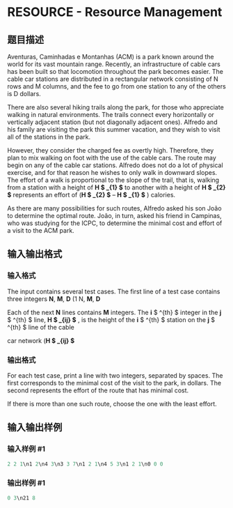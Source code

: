 # RESOURCE - Resource Management

## 题目描述

Aventuras, Caminhadas e Montanhas (ACM) is a park known around the world for its vast mountain range. Recently, an infrastructure of cable cars has been built so that locomotion throughout the park becomes easier. The cable car stations are distributed in a rectangular network consisting of N rows and M columns, and the fee to go from one station to any of the others is D dollars.

There are also several hiking trails along the park, for those who appreciate walking in natural environments. The trails connect every horizontally or vertically adjacent station (but not diagonally adjacent ones). Alfredo and his family are visiting the park this summer vacation, and they wish to visit all of the stations in the park.

However, they consider the charged fee as overtly high. Therefore, they plan to mix walking on foot with the use of the cable cars. The route may begin on any of the cable car stations. Alfredo does not do a lot of physical exercise, and for that reason he wishes to only walk in downward slopes. The effort of a walk is proportional to the slope of the trail, that is, walking from a station with a height of **H $ _{1} $** to another with a height of **H $ _{2} $** represents an effort of (**H $ _{2} $** – **H $ _{1} $** ) calories.

As there are many possibilities for such routes, Alfredo asked his son João to determine the optimal route. João, in turn, asked his friend in Campinas, who was studying for the ICPC, to determine the minimal cost and effort of a visit to the ACM park.

## 输入输出格式

### 输入格式

The input contains several test cases. The first line of a test case contains three integers **N**, **M**, **D** (1 N, **M**, **D**

Each of the next **N** lines contains **M** integers. The **i** $ ^{th} $ integer in the **j** $ ^{th} $ line, **H $ _{ij} $** , is the height of the **i** $ ^{th} $ station on the **j** $ ^{th} $ line of the cable

car network (**H $ _{ij} $**

### 输出格式

For each test case, print a line with two integers, separated by spaces. The first corresponds to the minimal cost of the visit to the park, in dollars. The second represents the effort of the route that has minimal cost.

If there is more than one such route, choose the one with the least effort.

## 输入输出样例

### 输入样例 #1

```cpp
2 2 1\n1 2\n4 3\n3 3 7\n1 2 1\n4 5 3\n1 2 1\n0 0 0
```


### 输出样例 #1

```cpp
0 3\n21 8
```



